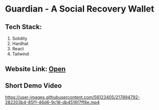 # Guardian - A Social Recovery Wallet

## Tech Stack:

1. Solidity
2. Hardhat
3. React
4. Tailwind

## Website Link: [Open](https://guardian-social-recovery.vercel.app/)

## Short Demo Video

https://user-images.githubusercontent.com/56123405/217894792-282203b4-85f1-46d6-9c18-db4516f7ff8e.mp4


